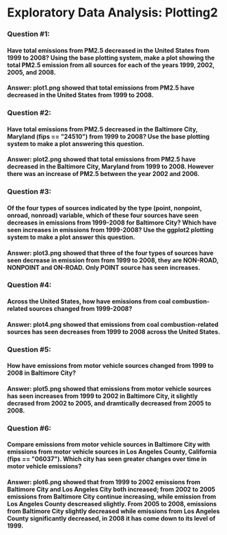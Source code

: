# Exploratory Data Analysis: Plotting2

### Question #1: 
#### Have total emissions from PM2.5 decreased in the United States from 1999 to 2008? Using the base plotting system, make a plot showing the total PM2.5 emission from all sources for each of the years 1999, 2002, 2005, and 2008.
#### Answer: plot1.png showed that total emissions from PM2.5 have decreased in the United States from 1999 to 2008.

### Question #2: 
#### Have total emissions from PM2.5 decreased in the Baltimore City, Maryland (fips == "24510") from 1999 to 2008? Use the base plotting system to make a plot answering this question.
#### Answer: plot2.png showed that total emissions from PM2.5 have decreased in the Baltimore City, Maryland from 1999 to 2008. However there was an increase of PM2.5 between the year 2002 and 2006.

### Question #3:
#### Of the four types of sources indicated by the type (point, nonpoint, onroad, nonroad) variable, which of these four sources have seen decreases in emissions from 1999-2008 for Baltimore City? Which have seen increases in emissions from 1999-2008? Use the ggplot2 plotting system to make a plot answer this question.
#### Answer: plot3.png showed that three of the four types of sources have seen decrease in emission from from 1999 to 2008, they are NON-ROAD, NONPOINT and ON-ROAD. Only POINT source has seen increases.

### Question #4:
#### Across the United States, how have emissions from coal combustion-related sources changed from 1999-2008?
#### Answer: plot4.png showed that emissions from coal combustion-related sources has seen decreases from 1999 to 2008 across the United States.

### Question #5:
#### How have emissions from motor vehicle sources changed from 1999 to 2008 in Baltimore City? 
#### Answer: plot5.png showed that emissions from motor vehicle sources has seen increases from 1999 to 2002 in Baltimore City, it slightly decrased from 2002 to 2005, and dramtically decreased from 2005 to 2008.

### Question #6:
#### Compare emissions from motor vehicle sources in Baltimore City with emissions from motor vehicle sources in Los Angeles County, California (fips == "06037"). Which city has seen greater changes over time in motor vehicle emissions?
#### Answer: plot6.png showed that from 1999 to 2002 emissions from Baltimore City and Los Angeles City both increased; from 2002 to 2005 emissions from Baltimore City continue increasing, while emission from Los Angeles County descreased slightly. From 2005 to 2008, emissions from Baltimore City slightly decreased while emissions from Los Angeles County significantly decreased, in 2008 it has come down to its level of 1999.



